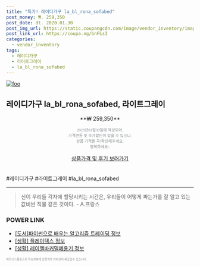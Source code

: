 ```yaml
--- 
title: "특가! 레이디가구 la_bl_rona_sofabed" 
post_money: ₩. 259,350 
post_date: dt. 2020.01.30 
post_img_url: https://static.coupangcdn.com/image/vendor_inventory/images/2017/11/24/11/9/753cf794-79e8-400e-b5b3-bcf3092ca47b.jpg 
post_link_url: https://coupa.ng/bnFLsI 
categories: 
  - vendor_inventory 
tags: 
  - 레이디가구 
  - 라이트그레이 
  - la_bl_rona_sofabed 
--- 
```

[![foo](https://static.coupangcdn.com/image/vendor_inventory/images/2017/11/24/11/9/753cf794-79e8-400e-b5b3-bcf3092ca47b.jpg)](https://coupa.ng/bnFLsI) 

## 레이디가구 la_bl_rona_sofabed, 라이트그레이 
<p style="text-align: center;">**₩ 259,350**</p> 
<p style="text-align: center;"><span style="color: #898c8f; font-family: Georgia,Times,serif; font-size: 0.75em;">2020년01월30일에 작성되어, <br>가격변동 및 추가할인이 있을 수 있으니,<br> 상품 가격을 꼭!확인해주세요.<br>행복하세요~</span> 
</p>	 
<div markdown="0" style="text-align: center;"><a href="https://coupa.ng/bnFLsI" class="btn btn--success">상품가격 및 후기 보러가기</a></div> 
<br><br> 
  #레이디가구 #라이트그레이 #la_bl_rona_sofabed 
<hr> 

> 신이 우리들 각자에 할당시키는 시간은, 우리들이 어떻게 짜는가를 잘 알고 있는 값비싼 직물 같은 것이다. - A.프랑스 


### POWER LINK

* <a href="https://blog.naver.com/sakai111/221761251418" target="_blank">[도서]파이썬으로 배우는 알고리즘 트레이딩 정보</a>
* <a href="https://blog.naver.com/sakai111/221763521359" target="_blank"> [생활] 플레이텍스 정보 </a>
* <a href="https://blog.naver.com/sakai111/221767839517" target="_blank"> [생활] 레이첼바커밀폐용기 정보 </a>

<span style="color: #898c8f; font-family: Georgia,Times,serif; font-size: 0.55em;">파트너스활동으로 작성자에게 일정액의 커미션이 제공될수 있습니다.</span> 
